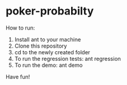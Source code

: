 # poker-probabilty

How to run:

1. Install ant to your machine
2. Clone this repository
3. cd to the newly created folder
4. To run the regression tests: ant regression
5. To run the demo: ant demo

Have fun!